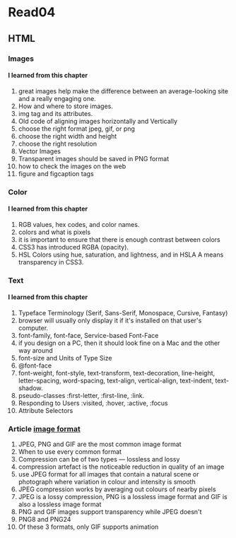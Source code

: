 # Read04

## HTML

### Images

#### I learned from this chapter

1. great images help make the difference between an average-looking site and a really engaging one.
1. How and where to store images.
1. img tag and its attributes.
1. Old code of aligning images horizontally and Vertically
1. choose the right format jpeg, gif, or png
1. choose the right width and height
1. choose the right resolution
1. Vector Images
1. Transparent images should be saved in PNG format
1. how to check the images on the web
1. figure and figcaption tags

### Color

#### I learned from this chapter

1. RGB values, hex codes, and color names.
1. colors and what is pixels
1. it is important to ensure that there is enough contrast between colors
1. CSS3 has introduced RGBA (opacity).
1. HSL Colors using hue, saturation, and lightness, and in HSLA A means transparency in CSS3.

### Text

#### I learned from this chapter

1. Typeface Terminology (Serif, Sans-Serif, Monospace, Cursive, Fantasy)
1. browser will usually only display it if it's installed on that user's computer.
1. font-family, font-face, Service-based Font-Face
1. if you design on a PC, then it should look fine on a Mac and the other way around
1. font-size and Units of Type Size
1. @font-face
1. font-weight, font-style, text-transform, text-decoration, line-height, letter-spacing, word-spacing, text-align, vertical-align, text-indent, text-shadow.
1. pseudo-classes :first-letter, :first-line, :link.
1. Responding to Users :visited, :hover, :active, :focus
1. Attribute Selectors

### Article [image format](https://blog.imagekit.io/jpeg-vs-png-vs-gif-which-image-format-to-use-and-when-c8913ae3e01d)

1. JPEG, PNG and GIF are the most common image format
1. When to use every common format
1. Compression can be of two types — lossless and lossy
1. compression artefact is the noticeable reduction in quality of an image
1. use JPEG format for all images that contain a natural scene or photograph where variation in colour and intensity is smooth
1. JPEG compression works by averaging out colours of nearby pixels
1. JPEG is a lossy compression, PNG is a lossless image format and GIF is also a lossless image format
1. PNG and GIF images support transparency while JPEG doesn't
1. PNG8 and PNG24
1. Of these 3 formats, only GIF supports animation
